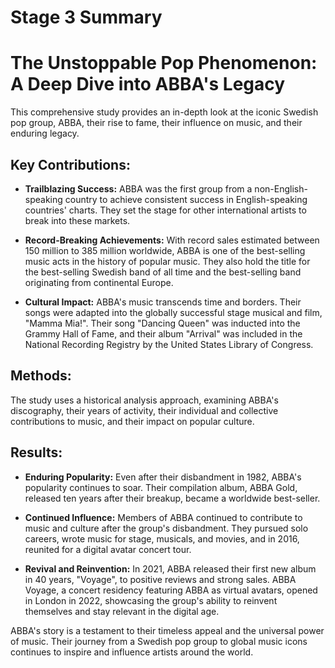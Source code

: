 # Stage 3 Summary

# The Unstoppable Pop Phenomenon: A Deep Dive into ABBA's Legacy

This comprehensive study provides an in-depth look at the iconic Swedish pop group, ABBA, their rise to fame, their influence on music, and their enduring legacy. 

## Key Contributions:

- **Trailblazing Success:** ABBA was the first group from a non-English-speaking country to achieve consistent success in English-speaking countries' charts. They set the stage for other international artists to break into these markets.

- **Record-Breaking Achievements:** With record sales estimated between 150 million to 385 million worldwide, ABBA is one of the best-selling music acts in the history of popular music. They also hold the title for the best-selling Swedish band of all time and the best-selling band originating from continental Europe.

- **Cultural Impact:** ABBA's music transcends time and borders. Their songs were adapted into the globally successful stage musical and film, "Mamma Mia!". Their song "Dancing Queen" was inducted into the Grammy Hall of Fame, and their album "Arrival" was included in the National Recording Registry by the United States Library of Congress.

## Methods:

The study uses a historical analysis approach, examining ABBA's discography, their years of activity, their individual and collective contributions to music, and their impact on popular culture.

## Results:

- **Enduring Popularity:** Even after their disbandment in 1982, ABBA's popularity continues to soar. Their compilation album, ABBA Gold, released ten years after their breakup, became a worldwide best-seller.

- **Continued Influence:** Members of ABBA continued to contribute to music and culture after the group's disbandment. They pursued solo careers, wrote music for stage, musicals, and movies, and in 2016, reunited for a digital avatar concert tour.

- **Revival and Reinvention:** In 2021, ABBA released their first new album in 40 years, "Voyage", to positive reviews and strong sales. ABBA Voyage, a concert residency featuring ABBA as virtual avatars, opened in London in 2022, showcasing the group's ability to reinvent themselves and stay relevant in the digital age.

ABBA's story is a testament to their timeless appeal and the universal power of music. Their journey from a Swedish pop group to global music icons continues to inspire and influence artists around the world.